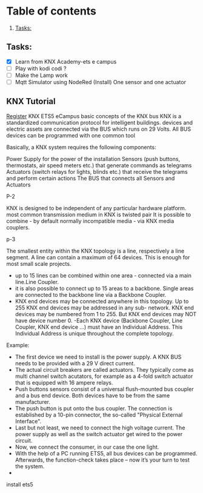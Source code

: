 # Table of contents

1. [Tasks:](#task)


## Tasks: <a name="task"></a>

- [x] Learn from KNX Academy-ets e campus
- [ ] Play with kodi codi ?
- [ ] Make the Lamp work
- [ ] Mqtt Simulator using NodeRed (Install) 
One sensor and one actuator

## KNX Tutorial

[Register](https://my.knx.org/account/register)
KNX ETS5 eCampus
basic concepts of the KNX bus
KNX is a standardized communication protocol for intelligent buildings. 
 devices and electric assets are connected via the BUS which runs on 29 Volts.
 All BUS devices can be programmed with one common tool
 
 
 Basically, a KNX system requires the following components:

Power Supply for the power of the installation
Sensors (push buttons, thermostats, air speed meters etc.) that generate commands as telegrams
Actuators (switch relays for lights, blinds etc.) that receive the telegrams and perform certain actions
The BUS that connects all Sensors and Actuators

P-2

KNX is designed to be independent of any particular hardware platform.
most common transmission medium in KNX is twisted pair
It is possible to combine - by default normally incompatible media - via KNX media couplers.

p-3

The smallest entity within the KNX topology is a line, respectively a line segment. A line can contain a maximum of 64 devices. This is enough for most small scale projects. 

- up to 15 lines can be combined within one area - connected via a main line.Line Coupler. 
- it is also possible to connect up to 15 areas to a backbone. Single areas are connected to the backbone line via a Backbone Coupler. 
- KNX end devices may be connected anywhere in this topology. Up to 255 KNX end devices may be addressed in any sub- network. KNX end devices may be numbered from 1 to 255. But KNX end devices may NOT have device number 0. 
-Each KNX device (Backbone Coupler, Line Coupler, KNX end device ...) must have an Individual Address. This Individual Address is unique throughout the complete topology. 

Example:

- The first device we need to install is the power supply. A KNX BUS needs to be provided with a 29 V direct current.
- The actual circuit breakers are called actuators. They typically come as multi channel switch acutators, for example as a 4-fold switch actuator that is equipped with 16 ampere relays.
- Push buttons sensors consist of a universal flush-mounted bus coupler and a bus end device. Both devices have to be from the same manufacturer.
- The push button is put onto the bus coupler. The connection is established by a 10-pin connector, the so-called "Physical External Interface".
- Last but not least, we need to connect the high voltage current. The power supply as well as the switch actuator get wired to the power circuit.
- Now, we connect the consumer, in our case the one light.
- With the help of a PC running ETS5, all bus devices can be programmed. Afterwards, the function-check takes place – now it’s your turn to test the system.
-

install ets5

